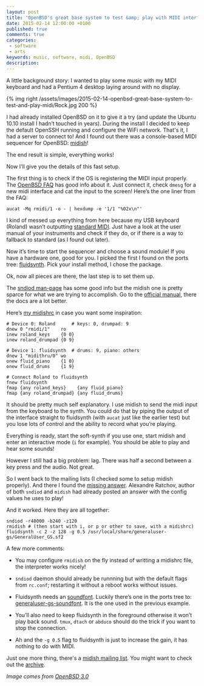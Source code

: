 ```yaml
---
layout: post
title: "OpenBSD's great base system to test &amp; play with MIDI interfaces"
date: 2015-02-14 12:00:00 +0100
published: true
comments: true
categories:
 - software
 - arts
keywords: music, software, midi, OpenBSD
description: 
---
```


A little background story: I wanted to play some music with my MIDI keyboard
and had a Pentium 4 desktop laying around with no display.

{% img right /assets/images/2015-02-14-openbsd-great-base-system-to-test-and-play-midi/Rock.jpg 200 %}

I had already installed OpenBSD on it to give it a try (and update the Ubuntu
10.10 install I hadn’t touched in years). During the install I decided to keep
the default OpenSSH running and configure the WiFi network. That's it, I had a
server to connect to! And I found out there was a console-based MIDI sequencer
for OpenBSD: [midish][midish]!

The end result is simple, everything works!

Now I’ll give you the details of this fast setup.

The first thing is to check if the OS is registering the MIDI input properly.
The [OpenBSD FAQ][faq] has good info about it. Just connect it, check
<code>dmesg</code> for a new midi interface and cat the input to the screen!
Here’s the one liner from the FAQ:

    aucat -Mq rmidi/1 -o - | hexdump -e '1/1 "%02x\n"'

I kind of messed up everything from here because my USB keyboard (Roland)
wasn’t outputting [standard MIDI][umidi]. Just have a look at the user manual
of your instruments and check if they do, or if there is a way to fallback to
standard (as I found out later).

Now it’s time to start the sequencer and choose a sound module! If you have a
hardware one, good for you. I picked the first I found on the ports tree:
[fluidsynth][fluidsynth]. Pick your install method, I chose the package.

Ok, now all pieces are there, the last step is to set them up.

The [sndiod man-page][sndiod] has some good info but the midish one is pretty
sparce for what we are trying to accomplish. Go to the [official manual][manual],
there the docs are a lot better.

Here’s [my midishrc][midishrc] in case you want some inspiration:

    # Device 0: Roland      # keys: 0, drumpad: 9
    dnew 0 "rmidi/1"    ro
    inew roland_keys    {0 0}
    inew roland_drumpad {0 9}

    # Device 1: fluidsynth  # drums: 9, piano: others
    dnew 1 "midithru/0" wo
    onew fluid_piano    {1 0}
    onew fluid_drums    {1 9}

    # Connect Roland to fluidsynth
    fnew fluidsynth
    fmap {any roland_keys}    {any fluid_piano}
    fmap {any roland_drumpad} {any fluid_drums}

It should be pretty much self explanatory. I use midish to send the midi input
from the keyboard to the synth. You could do that by piping the output of the
interface straight to fluidsynth (with <code>aucat</code> just like the earlier
test) but you lose lots of control and the ability to record what you’re
playing.

Everything is ready, start the soft-synth if you use one, start midish and
enter an interactive mode (<code>i</code> for example). You should be able to
play and hear some sounds!

However I still had a big problem: lag. There was half a second between a key
press and the audio. Not great.

So I went back to the mailing lists (I checked some to setup midish properly).
And there I found the [missing answer][answer]. Alexandre Ratchov, author of
both <code>sndiod</code> and <code>midish</code> had already posted an answer
with the config values he uses to play!

And it worked. Here they are all together:

    sndiod -r48000 -b240 -z120
    rmidish # (then start with i, or p or other to save, with a midishrc)
    fluidsynth -c 2 -z 128 -g 0.5 /usr/local/share/generaluser-gs/GeneralUser_GS.sf2

A few more comments:

* You may configure <code>rmidish</code> on the fly instead of writting a
  midishrc file, the interpreter works nicely!

* <code>sndiod</code> daemon should already be runnning but with the default
  flags from <code>rc.conf</code>; restarting it without a reboot works without
  issues.

* Fluidsynth needs an [soundfont][soundfont]. Luckily there’s one in the ports
  tree to: [generaluser-gs-soundfont][generaluser]. It is the one used in the
  previous example.
  
* You’ll also need to keep fluidsynth in the foreground otherwise it won’t play
  back sound. <code>tmux</code>, <code>dtach</code> or <code>abduco</code>
  should do the trick if you want to stop the connection.

* Ah and the <code>-g 0.5</code> flag to fluidsynth is just to increase the
  gain, it has nothing to do with MIDI.

Just one more thing, there's a [midish mailing list][mail_list]. You might want
to check out the [archive][mail_archive].

*Image comes from* [*OpenBSD 3.0*][OBSD3.0]

[midish]:       http://www.midish.org
[manual]:       http://www.midish.org/manual.html
[faq]:          http://www.openbsd.org/faq/faq13.html#midi
[umidi]:        http://www.openbsd.org/cgi-bin/man.cgi/OpenBSD-current/man4/umidi.4
[sndiod]:       http://www.openbsd.org/cgi-bin/man.cgi/OpenBSD-current/man1/sndiod.1
[midishrc]:     https://github.com/disrupts/dotfiles/blob/master/.midishrc
[fluidsynth]:   http://openports.se/audio/fluidsynth
[soundfont]:    https://en.wikipedia.org/wiki/SoundFont
[generaluser]:  http://openports.se/audio/generaluser-gs-soundfont
[answer]:       http://ports.openbsd.narkive.com/IRU25u0b/midi-softsynth
[mail_list]:    http://www.midish.org/mail.html
[mail_archive]: http://www.midish.org/arch/
[OBSD3.0]:      http://openbsd.org/30.html
